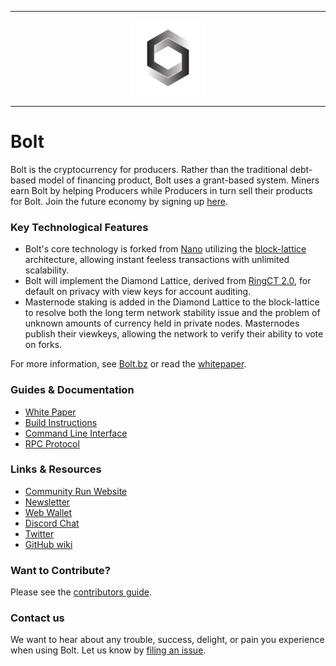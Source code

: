 <hr />
<div align="center">
    <img src="logo.png" alt="Logo" width='120px' height='auto'/>
</div>
<hr />


# Bolt

Bolt is the cryptocurrency for producers. Rather than the traditional debt-based model of financing product, Bolt uses a grant-based system. Miners earn Bolt by helping Producers while Producers in turn sell their products for Bolt. Join the future economy by signing up [here](http://join.bolt.bz).


### Key Technological Features

* Bolt's core technology is forked from [Nano](https://github.com/nanocurrency/raiblocks) utilizing the [block-lattice](https://github.com/nanocurrency/raiblocks/wiki/Block-lattice) architecture, allowing instant feeless transactions with unlimited scalability.
* Bolt will implement the Diamond Lattice, derived from [RingCT 2.0](https://link.springer.com/chapter/10.1007/978-3-319-66399-9_25), for default on privacy with view keys for account auditing.
* Masternode staking is added in the Diamond Lattice to the block-lattice to resolve both the long term network stability issue and the problem of unknown amounts of currency held in private nodes. Masternodes publish their viewkeys, allowing the network to verify their ability to vote on forks.

For more information, see [Bolt.bz](https://bolt.bz/) or read the [whitepaper](https://www.bolttoken.org/s/Bolt-Whitepaper-070.pdf).

### Guides & Documentation

* [White Paper](https://bolt.bz/whitepaper/)
* [Build Instructions](https://github.com/BoltLabs/Bolt/wiki/Building-from-source)
* [Command Line Interface](https://github.com/nanocurrency/raiblocks/wiki/Command-line-interface)
* [RPC Protocol](https://github.com/nanocurrency/raiblocks/wiki/RPC-protocol)

### Links & Resources

* [Community Run Website](https://bolt.bz)
* [Newsletter](http://join.bolt.bz)
* [Web Wallet](http://wallet.boltnode.org)
* [Discord Chat](https://discord.gg/C9VRysG)
* [Twitter](https://twitter.com/BoltToken)
* [GitHub wiki](https://github.com/boltlabs/bolt/wiki)

### Want to Contribute?

Please see the [contributors guide](https://github.com/BoltLabs/Bolt/wiki/Contributing).

### Contact us

We want to hear about any trouble, success, delight, or pain you experience when
using Bolt. Let us know by [filing an issue](https://github.com/boltlabs/bolt/issues).